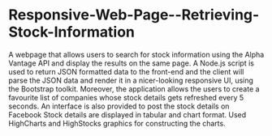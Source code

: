 # Responsive-Web-Page--Retrieving-Stock-Information
A webpage that allows users to search for stock information using the Alpha Vantage API and display the results on the same page. 
A Node.js script is used to return JSON formatted data to the front-end and the client will parse the JSON data and render it in a nicer-looking responsive UI, using the Bootstrap toolkit.
Moreover, the application allows the users to create a favourite list of companies whose stock details gets refreshed every 5 seconds.
An interface is also provided to post the stock details on Facebook
Stock details are displayed in tabular and chart format. Used HighCharts and HighStocks graphics for constructing the charts.
